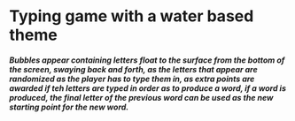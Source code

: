 # Typing game with a water based theme

##### Bubbles appear containing letters float to the surface from the bottom of the screen, swaying back and forth, as the letters that appear are randomized as the player has to type them in, as extra points are awarded if teh letters are typed in order as to produce a word, if a word is produced, the final letter of the previous word can be used as the new starting point for the new word.
